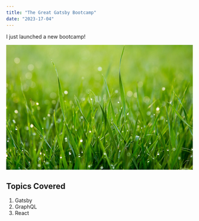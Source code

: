 ```yaml
---
title: "The Great Gatsby Bootcamp"
date: "2023-17-04"
---
```


I just launched a new bootcamp!

![Grass](./grass.jpeg)

## Topics Covered
1. Gatsby
2. GraphQL
3. React